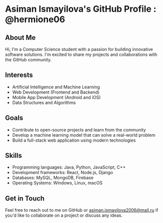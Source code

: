 # Asiman Ismayilova's GitHub Profile : @hermione06

## About Me

Hi, I'm a Computer Science student with a passion for building innovative software solutions. I'm excited to share my projects and collaborations with the GitHub community.

## Interests

* Artificial Intelligence and Machine Learning
* Web Development (Frontend and Backend)
* Mobile App Development (Android and iOS)
* Data Structures and Algorithms

## Goals

* Contribute to open-source projects and learn from the community
* Develop a machine learning model that can solve a real-world problem
* Build a full-stack web application using modern technologies

## Skills

* Programming languages: Java, Python, JavaScript, C++
* Development frameworks: React, Node.js, Django
* Databases: MySQL, MongoDB, Firebase
* Operating Systems: Windows, Linux, macOS

## Get in Touch

Feel free to reach out to me on GitHub or asiman.ismayilova2006@mail.ru if you'd like to collaborate on a project or discuss any ideas.
